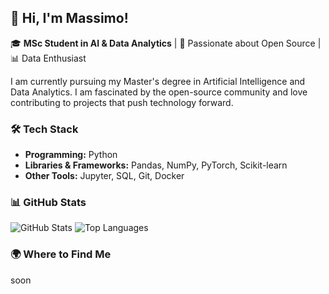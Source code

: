 
## 👋 Hi, I'm Massimo!

🎓 **MSc Student in AI & Data Analytics** | 🧠 Passionate about Open Source | 📊 Data Enthusiast

I am currently pursuing my Master's degree in Artificial Intelligence and Data Analytics. I am fascinated by the open-source community and love contributing to projects that push technology forward.

### 🛠️ Tech Stack
- **Programming:** Python
- **Libraries & Frameworks:** Pandas, NumPy, PyTorch, Scikit-learn
- **Other Tools:** Jupyter, SQL, Git, Docker

### 📊 GitHub Stats
![GitHub Stats](https://github-readme-stats.vercel.app/api?username=maxfra01&show_icons=true&theme=radical)
![Top Languages](https://github-readme-stats.vercel.app/api/top-langs/?username=maxfra01&layout=compact&theme=radical)

### 🌍 Where to Find Me
soon




